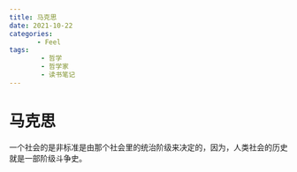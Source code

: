 ```yaml
---
title: 马克思
date: 2021-10-22
categories:
       - Feel
tags:
        - 哲学
        - 哲学家
        - 读书笔记
---
```


# 马克思

一个社会的是非标准是由那个社会里的统治阶级来决定的，因为，人类社会的历史就是一部阶级斗争史。
